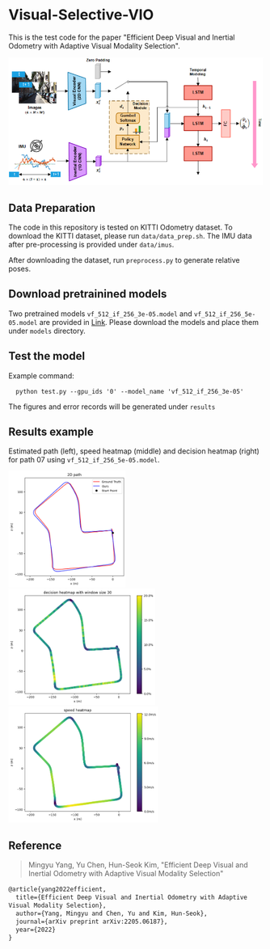 # Visual-Selective-VIO

This is the test code for the paper "Efficient Deep Visual and Inertial Odometry with Adaptive Visual Modality Selection". 

![Structure](figures/figure.png)  

## Data Preparation

The code in this repository is tested on KITTI Odometry dataset. To download the KITTI dataset, please run `data/data_prep.sh`. The IMU data after pre-processing is provided under `data/imus`. 

After downloading the dataset, run `preprocess.py` to generate relative poses.

## Download pretrainined models

Two pretrained models `vf_512_if_256_3e-05.model` and `vf_512_if_256_5e-05.model` are provided in [Link](https://drive.google.com/drive/folders/1KrxpvUV9Bn5SwUlrDKe76T2dqF1ooZyk). Please download the models and place them under `models` directory.

## Test the model

Example command:

      python test.py --gpu_ids '0' --model_name 'vf_512_if_256_3e-05'  

The figures and error records will be generated under `results`

## Results example

Estimated path (left), speed heatmap (middle) and decision heatmap (right) for path 07 using `vf_512_if_256_5e-05.model`. 

<img src="figures/07_path_2d.png" alt="path" height="230"/> <img src="figures/07_decision_smoothed.png" alt="path" height="230"/> <img src="figures/07_speed.png" alt="path" height="230"/>

## Reference

> Mingyu Yang, Yu Chen, Hun-Seok Kim, "Efficient Deep Visual and Inertial Odometry with Adaptive Visual Modality Selection"

    @article{yang2022efficient,
      title={Efficient Deep Visual and Inertial Odometry with Adaptive Visual Modality Selection},
      author={Yang, Mingyu and Chen, Yu and Kim, Hun-Seok},
      journal={arXiv preprint arXiv:2205.06187},
      year={2022}
    }
